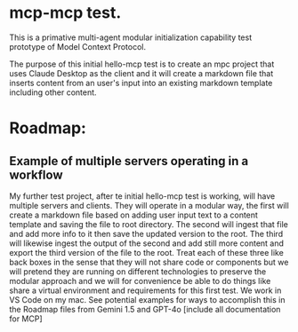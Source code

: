 # mcp-mcp test.

This is a primative multi-agent modular initialization capability test prototype of Model Context Protocol.  

The purpose of this initial hello-mcp test is to create an mpc project that uses Claude Desktop as the client and it will create a markdown file that inserts content from an user's input into an existing markdown template including other content.



# Roadmap:

## Example of multiple servers operating in a workflow

My further test project, after te initial hello-mcp test is working, will have multiple servers and clients.  They will operate in a modular way, the first will create a markdown file based on adding user input text to a content template and saving the file to root directory.  The second will ingest that file and add more info to it then save the updated version to the root.  The third will likewise ingest the output of the second and add still more content and export the third version of the file to the root.  Treat each of these three like back boxes in the sense that they will not share code or components but we will pretend they are running on different technologies to preserve the modular approach and we will for convenience be able to do things like share a virtual environment and requirements for this first test.  We work in VS Code on my mac.  See potential examples for ways to accomplish this in the Roadmap files from Gemini 1.5 and GPT-4o  [include all documentation for MCP]